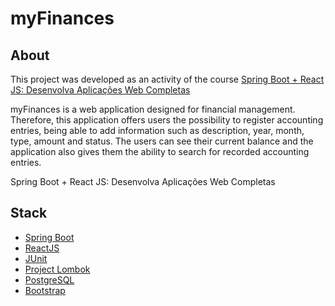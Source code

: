 # myFinances

## About
This project was developed as an activity of the course [Spring Boot + React JS: Desenvolva Aplicações Web Completas](https://www.udemy.com/course/desenvolva-aplicacoes-completas-com-spring-boot-e-react-js/)

myFinances is a web application designed for financial management. Therefore, this application offers users the possibility to register accounting entries, 
being able to add information such as description, year, month, type, amount and status. The users can see their current balance and the application also gives them the ability to search for recorded accounting entries.

Spring Boot + React JS: Desenvolva Aplicações Web Completas

## Stack
-  [Spring Boot](https://spring.io/projects/spring-boot)
-  [ReactJS](https://reactjs.org/)
-  [JUnit](https://junit.org/junit5/)
-  [Project Lombok](https://projectlombok.org)
-  [PostgreSQL](https://www.postgresql.org/about/)
-  [Bootstrap](https://getbootstrap.com)



